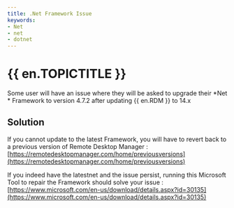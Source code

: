 ```yaml
---
title: .Net Framework Issue
keywords:
- Net
- net
- dotnet
---
```

# {{ en.TOPICTITLE }}
Some user will have an issue where they will be asked to upgrade their *Net * Framework to version 4.7.2 after updating {{ en.RDM }} to 14.x
## Solution
If you cannot update to the latest Framework, you will have to revert back to a previous version of Remote Desktop Manager : [https://remotedesktopmanager.com/home/previousversions](https://remotedesktopmanager.com/home/previousversions)  

If you indeed have the latestnet and the issue persist, running this Microsoft Tool to repair the Framework should solve your issue : [https://www.microsoft.com/en-us/download/details.aspx?id=30135](https://www.microsoft.com/en-us/download/details.aspx?id=30135)
